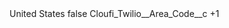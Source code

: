 <?xml version="1.0" encoding="UTF-8"?>
<CustomMetadata xmlns="http://soap.sforce.com/2006/04/metadata" xmlns:xsi="http://www.w3.org/2001/XMLSchema-instance" xmlns:xsd="http://www.w3.org/2001/XMLSchema">
    <label>United States</label>
    <protected>false</protected>
    <values>
        <field>Cloufi_Twilio__Area_Code__c</field>
        <value xsi:type="xsd:string">+1</value>
    </values>
</CustomMetadata>
